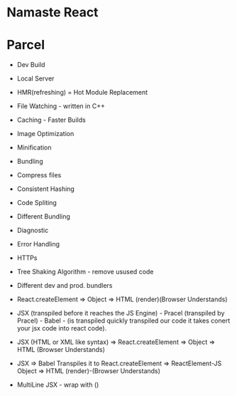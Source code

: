 # Namaste React

# Parcel
- Dev Build
- Local Server
- HMR(refreshing) = Hot Module Replacement
- File Watching - written in C++
- Caching - Faster Builds
- Image Optimization
- Minification
- Bundling
- Compress files
- Consistent Hashing
- Code Spliting
- Different Bundling
- Diagnostic
- Error Handling
- HTTPs
- Tree Shaking Algorithm - remove usused code
- Different dev and prod. bundlers

- React.createElement => Object => HTML (render)(Browser Understands)

- JSX (transpiled before it reaches the JS Engine) - Pracel (transpiled by Pracel) - Babel - (is transpiled  quickly transpiled our code it takes conert your jsx code into react code).
- JSX (HTML or XML like syntax) => React.createElement => Object => HTML (Browser Understands)
- JSX => Babel Transpiles it to React.createElement => ReactElement-JS Object => HTML (render)-(Browser Understands)

- MultiLine JSX - wrap with ()